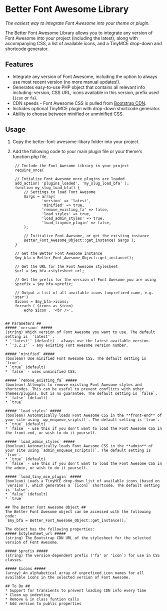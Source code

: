 Better Font Awesome Library
===========================

*The easiest way to integrate Font Awesome into your theme or plugin.*

The Better Font Awesome Library allows you to integrate any version of Font Awesome into your project (including the latest), along with accompanying CSS, a list of available icons, and a TinyMCE drop-down and shortcode generator.

## Features ##
* Integrate any version of Font Awesome, including the option to always use most recent version (no more manual updates!).
* Generates easy-to-use PHP object that contains all relevant info including: version, CSS URL, icons available in this version, prefix used (`icon` or `fa`).
* CDN speeds - Font Awesome CSS is pulled from [Bootstrap CDN](http://www.bootstrapcdn.com/#fontawesome_tab).
* Includes optional TinyMCE plugin with drop-down shortcode generator.
* Ability to choose between minified or unminified CSS.

## Usage ##
1. Copy the better-font-awesome-libary folder into your project.

2. Add the following code to your main plugin file or your theme's function.php file.
   ```
	// Include the Font Awesome Library in your project
	require_once(	

	// Intialize Font Awesome once plugins are loaded
	add_action( 'plugins_loaded', 'my_slug_load_bfa' );
	function my_slug_load_bfa() {
		// Settings to load Font Awesome
		$args = array(
				'version' => 'latest',
				'minified' => true,
				'remove_existing_fa' => false,
				'load_styles' => true,
				'load_admin_styles' => true,
				'load_tinymce_plugin' => false,
		);
		
		// Initialize Font Awesome, or get the existing instance
		Better_Font_Awesome_Object::get_instance( $args );
	}
	
	// Get the Better Font Awesome instance
	$my_bfa = Better_Font_Awesome_Object::get_instance();

	// Get the URL for the Font Awesome stylesheet
	$url = $my_bfa->stylesheet_url;
	
	// Get the prefix for the version of Font Awesome you are using
	$prefix = $my_bfa->prefix;
	
	// Output a list of all available icons (unprefixed name, e.g. 'star')
	$icons = $my_bfa->icons;
	foreach ( $icons as $icon)
		echo $icon . '<br />';
```

## Parameters ##
##### `version` #####
(string) Which version of Font Awesome you want to use. The default setting is `'latest'`.
* `'latest'` (default) - always use the latest available version.
* `'3.2.1'` - any existing Font Awesome version number.

##### `minified` #####
(boolean) Use minified Font Awesome CSS. The default setting is `true`.
* `true` (default)
* `false` - uses unminified CSS.

##### `remove_existing_fa` #####
(boolean) Attempts to remove existing Font Awesome styles and shortcodes. This can be useful to prevent conflicts with other themes/plugins, but is no guarantee. The default setting is `false`.
* `false` (default)
* `true`

##### `load_styles` #####
(boolean) Automatically loads Font Awesome CSS in the **front-end** of your site using `wp_enqueue_sripts()`. The default setting is `true`.
* `true` (default)
* `false` - use this if you don't want to load the Font Awesome CSS in the front-end, or wish to do it yourself.

##### `load_admin_styles` #####
(boolean) Automatically loads Font Awesome CSS in the **admin** of your site using `admin_enqueue_scripts()`. The default setting is `true`.
* `true` (default)
* `false` - use this if you don't want to load the Font Awesome CSS in the admin, or wish to do it yourself.

##### `load_tiny_mce_plugin` #####
(boolean) Loads a TinyMCE drop-down list of available icons (based on `version`), which generates a `[icon]` shortcode. The default setting is `false`.
* `false` (default)
* `true`

## The Better Font Awesome Object ##
The Better Font Awesome object can be accessed with the following code:  
`$my_bfa = Better_Font_Awesome_Object::get_instance();`

The object has the following properties:
##### $stylesheet_url #####
(string) The Bootstrap CDN URL of the stylesheet for the selected version of Font Awesome.

##### $prefix #####
(string) The version-dependent prefix ('fa' or 'icon`) for use in CSS classes.

##### $icons #####
(array) An alphabetical array of unprefixed icon names for all available icons in the selected version of Font Awesome.

## To Do ##
* Support for transients to prevent loading CDN info every time
* Clean up indenting
* Remove & in class funtion calls
* Add version to public properties

